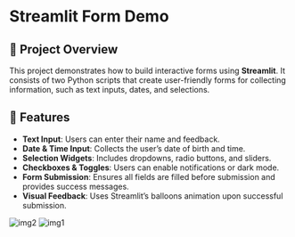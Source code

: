 # Streamlit Form Demo

## 📌 Project Overview
This project demonstrates how to build interactive forms using **Streamlit**. It consists of two Python scripts that create user-friendly forms for collecting information, such as text inputs, dates, and selections. 

## 🚀 Features
- **Text Input**: Users can enter their name and feedback.
- **Date & Time Input**: Collects the user’s date of birth and time.
- **Selection Widgets**: Includes dropdowns, radio buttons, and sliders.
- **Checkboxes & Toggles**: Users can enable notifications or dark mode.
- **Form Submission**: Ensures all fields are filled before submission and provides success messages.
- **Visual Feedback**: Uses Streamlit’s balloons animation upon successful submission.


![img2](https://github.com/user-attachments/assets/3282b55d-f453-4914-afe3-7f66ff79fe71)
![img1](https://github.com/user-attachments/assets/6880e3b7-2733-4747-b5f8-092d388d8bc4)
